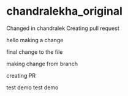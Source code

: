 # chandralekha_original
Changed in chandralek
Creating pull request

hello making a change

final change to the file

making change from branch

creating PR


test demo
test demo
